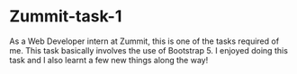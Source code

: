 # Zummit-task-1
As a Web Developer intern at Zummit, this is one of the tasks required of me. This task basically involves the use of Bootstrap 5. I enjoyed doing this task and I also learnt a few new things along the way!

